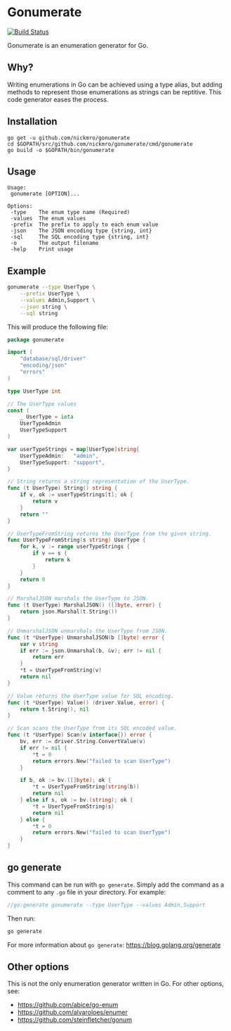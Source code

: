 # Gonumerate
[![Build Status](https://travis-ci.com/nickmro/gonumerate.svg?branch=master)](https://travis-ci.com/nickmro/gonumerate)

Gonumerate is an enumeration generator for Go.

## Why?

Writing enumerations in Go can be achieved using a type alias, but adding methods to represent those enumerations as strings can be reptitive. This code generator eases the process.

## Installation

```
go get -u github.com/nickmro/gonumerate
cd $GOPATH/src/github.com/nickmro/gonumerate/cmd/gonumerate
go build -o $GOPATH/bin/gonumerate
```

## Usage

```
Usage:
 gonumerate [OPTION]...

Options:
 -type    The enum type name (Required)
 -values  The enum values
 -prefix  The prefix to apply to each enum value
 -json    The JSON encoding type {string, int}
 -sql     The SQL encoding type {string, int}
 -o       The output filename
 -help    Print usage
```

## Example

```bash
gonumerate --type UserType \
	--prefix UserType \
	--values Admin,Support \
	--json string \
	--sql string
```

This will produce the following file:
```go
package gonumerate

import (
	"database/sql/driver"
	"encoding/json"
	"errors"
)

type UserType int

// The UserType values
const (
	_ UserType = iota
	UserTypeAdmin
	UserTypeSupport
)

var userTypeStrings = map[UserType]string{
	UserTypeAdmin:   "admin",
	UserTypeSupport: "support",
}

// String returns a string representation of the UserType.
func (t UserType) String() string {
	if v, ok := userTypeStrings[t]; ok {
		return v
	}
	return ""
}

// UserTypeFromString returns the UserType from the given string.
func UserTypeFromString(s string) UserType {
	for k, v := range userTypeStrings {
		if v == s {
			return k
		}
	}
	return 0
}

// MarshalJSON marshals the UserType to JSON.
func (t UserType) MarshalJSON() ([]byte, error) {
	return json.Marshal(t.String())
}

// UnmarshalJSON unmarshals the UserType from JSON.
func (t *UserType) UnmarshalJSON(b []byte) error {
	var v string
	if err := json.Unmarshal(b, &v); err != nil {
		return err
	}
	*t = UserTypeFromString(v)
	return nil
}

// Value returns the UserType value for SQL encoding.
func (t *UserType) Value() (driver.Value, error) {
	return t.String(), nil
}

// Scan scans the UserType from its SQL encoded value.
func (t *UserType) Scan(v interface{}) error {
	bv, err := driver.String.ConvertValue(v)
	if err != nil {
		*t = 0
		return errors.New("failed to scan UserType")
	}

	if b, ok := bv.([]byte); ok {
		*t = UserTypeFromString(string(b))
		return nil
	} else if s, ok := bv.(string); ok {
		*t = UserTypeFromString(s)
		return nil
	} else {
		*t = 0
		return errors.New("failed to scan UserType")
	}
}
```

## go generate

This command can be run with `go generate`. Simply add the command as a comment to any `.go` file in your directory. For example:

```go
//go:generate gonumerate --type UserType --values Admin,Support
```

Then run:
```bash
go generate
```

For more information about `go generate`: https://blog.golang.org/generate

## Other options

This is not the only enumeration generator written in Go. For other options, see:

- https://github.com/abice/go-enum
- https://github.com/alvaroloes/enumer
- https://github.com/steinfletcher/gonum
